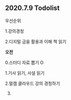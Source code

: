 ## 2020.7.9 Todolist



우선순위

1.강의경청

2.디지털 금융 활용과 이해 책 읽기



**오전**

0.스터디 자료 뽑기 O

1.기사 읽기, 사설 읽기 

2.멀캠 클라우드 강의 경청하기 

3.